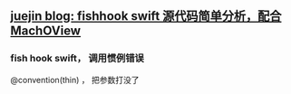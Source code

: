 ##  [juejin blog: fishhook swift 源代码简单分析，配合 MachOView](https://juejin.cn/post/6968417478204456990)




### fish hook swift， 调用惯例错误


@convention(thin) ， 把参数打没了
